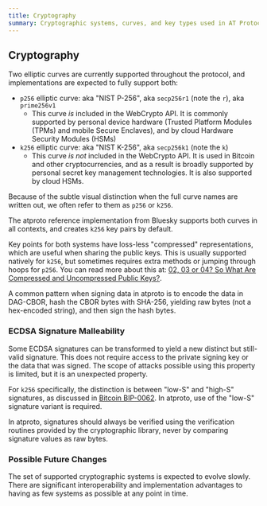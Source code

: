 ```yaml
---
title: Cryptography
summary: Cryptographic systems, curves, and key types used in AT Protocol
---
```


## Cryptography

Two elliptic curves are currently supported throughout the protocol, and implementations are expected to fully support both:

- `p256` elliptic curve: aka "NIST P-256", aka `secp256r1` (note the `r`), aka `prime256v1`
    - This curve *is* included in the WebCrypto API. It is commonly supported by personal device hardware (Trusted Platform Modules (TPMs) and mobile Secure Enclaves), and by cloud Hardware Security Modules (HSMs)
- `k256` elliptic curve: aka "NIST K-256", aka `secp256k1` (note the `k`)
    - This curve *is not* included in the WebCrypto API. It is used in Bitcoin and other cryptocurrencies, and as a result is broadly supported by personal secret key management technologies. It is also supported by cloud HSMs.

Because of the subtle visual distinction when the full curve names are written out, we often refer to them as `p256` or `k256`.

The atproto reference implementation from Bluesky supports both curves in all contexts, and creates `k256`  key pairs by default.

Key points for both systems have loss-less "compressed" representations, which are useful when sharing the public keys. This is usually supported natively for `k256`, but sometimes requires extra methods or jumping through hoops for `p256`. You can read more about this at: [02, 03 or 04? So What Are Compressed and Uncompressed Public Keys?](https://medium.com/asecuritysite-when-bob-met-alice/02-03-or-04-so-what-are-compressed-and-uncompressed-public-keys-6abcb57efeb6).

A common pattern when signing data in atproto is to encode the data in DAG-CBOR, hash the CBOR bytes with SHA-256, yielding raw bytes (not a hex-encoded string), and then sign the hash bytes.


### ECDSA Signature Malleability

Some ECDSA signatures can be transformed to yield a new distinct but still-valid signature. This does not require access to the private signing key or the data that was signed. The scope of attacks possible using this property is limited, but it is an unexpected property.

For `k256` specifically, the distinction is between "low-S" and "high-S" signatures, as discussed in [Bitcoin BIP-0062](https://github.com/bitcoin/bips/blob/master/bip-0062.mediawiki). In atproto, use of the "low-S" signature variant is required.

In atproto, signatures should always be verified using the verification routines provided by the cryptographic library, never by comparing signature values as raw bytes.


### Possible Future Changes

The set of supported cryptographic systems is expected to evolve slowly. There are significant interoperability and implementation advantages to having as few systems as possible at any point in time.
